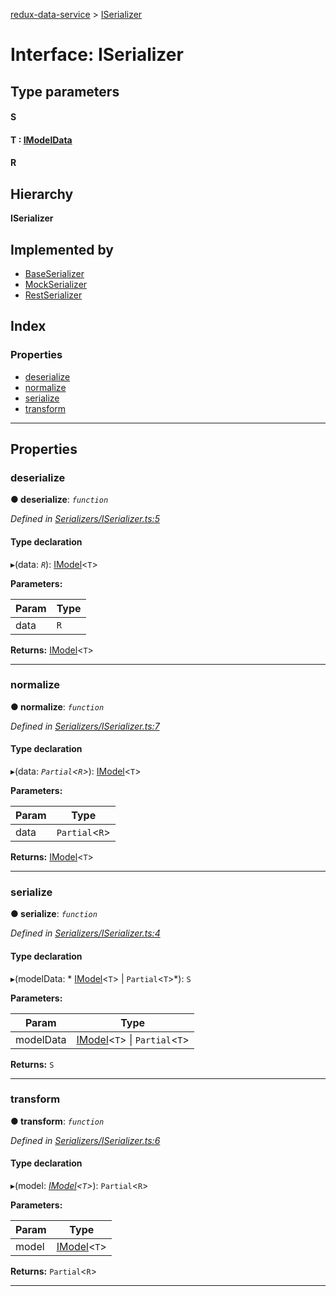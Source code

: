 [redux-data-service](../README.md) > [ISerializer](../interfaces/iserializer.md)

# Interface: ISerializer

## Type parameters
#### S 
#### T :  [IModelData](imodeldata.md)
#### R 
## Hierarchy

**ISerializer**

## Implemented by

* [BaseSerializer](../classes/baseserializer.md)
* [MockSerializer](../classes/mockserializer.md)
* [RestSerializer](../classes/restserializer.md)

## Index

### Properties

* [deserialize](iserializer.md#deserialize)
* [normalize](iserializer.md#normalize)
* [serialize](iserializer.md#serialize)
* [transform](iserializer.md#transform)

---

## Properties

<a id="deserialize"></a>

###  deserialize

**● deserialize**: *`function`*

*Defined in [Serializers/ISerializer.ts:5](https://github.com/Rediker-Software/redux-data-service/blob/6ea6c09/src/Serializers/ISerializer.ts#L5)*

#### Type declaration
▸(data: *`R`*): [IModel](imodel.md)<`T`>

**Parameters:**

| Param | Type |
| ------ | ------ |
| data | `R` |

**Returns:** [IModel](imodel.md)<`T`>

___
<a id="normalize"></a>

###  normalize

**● normalize**: *`function`*

*Defined in [Serializers/ISerializer.ts:7](https://github.com/Rediker-Software/redux-data-service/blob/6ea6c09/src/Serializers/ISerializer.ts#L7)*

#### Type declaration
▸(data: *`Partial`<`R`>*): [IModel](imodel.md)<`T`>

**Parameters:**

| Param | Type |
| ------ | ------ |
| data | `Partial`<`R`> |

**Returns:** [IModel](imodel.md)<`T`>

___
<a id="serialize"></a>

###  serialize

**● serialize**: *`function`*

*Defined in [Serializers/ISerializer.ts:4](https://github.com/Rediker-Software/redux-data-service/blob/6ea6c09/src/Serializers/ISerializer.ts#L4)*

#### Type declaration
▸(modelData: * [IModel](imodel.md)<`T`> &#124; `Partial`<`T`>*): `S`

**Parameters:**

| Param | Type |
| ------ | ------ |
| modelData |  [IModel](imodel.md)<`T`> &#124; `Partial`<`T`>|

**Returns:** `S`

___
<a id="transform"></a>

###  transform

**● transform**: *`function`*

*Defined in [Serializers/ISerializer.ts:6](https://github.com/Rediker-Software/redux-data-service/blob/6ea6c09/src/Serializers/ISerializer.ts#L6)*

#### Type declaration
▸(model: *[IModel](imodel.md)<`T`>*): `Partial`<`R`>

**Parameters:**

| Param | Type |
| ------ | ------ |
| model | [IModel](imodel.md)<`T`> |

**Returns:** `Partial`<`R`>

___

